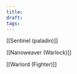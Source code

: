 ```yaml
---
title: 
draft: 
tags:
---
```

[[Sentinel (paladin)]] 

[[Nanoweaver (Warlock)]]

[[Warlord (Fighter)]]